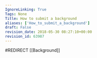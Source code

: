 ```yaml
---
IgnoreLinking: True
Tags: None
Title: How to submit a background
aliases: ['How_to_submit_a_background']
draft: False
revision_date: 2018-05-30 08:27:10+00:00
revision_id: 63987
---
```


#REDIRECT [[Background]]